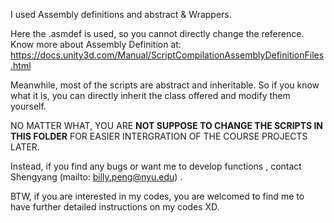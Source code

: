 I used Assembly definitions and abstract & Wrappers.

Here the .asmdef is used, so you cannot directly change the reference. Know more about Assembly Definition
at: https://docs.unity3d.com/Manual/ScriptCompilationAssemblyDefinitionFiles.html

Meanwhile, most of the scripts are abstract and inheritable. So if you know what it is, you can directly inherit the class offered and modify them yourself.

NO MATTER WHAT, YOU ARE **NOT SUPPOSE TO CHANGE THE SCRIPTS IN THIS FOLDER** FOR EASIER INTERGRATION OF THE COURSE PROJECTS LATER.

Instead, if you find any bugs or want me to develop functions , contact Shengyang (mailto: billy.peng@nyu.edu) .

BTW, if you are interested in my codes, you are welcomed to find me to have further detailed instructions on my codes
XD.